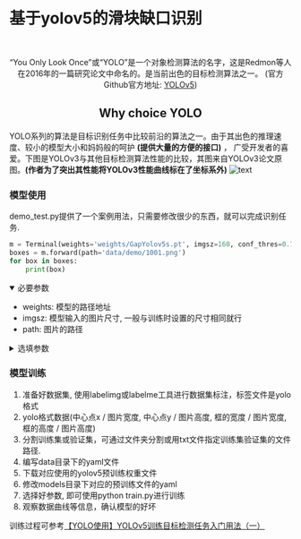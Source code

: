 # 基于yolov5的滑块缺口识别

<div align="center">
<br>
<p>
“You Only Look Once”或“YOLO”是一个对象检测算法的名字，这是Redmon等人在2016年的一篇研究论文中命名的。是当前出色的目标检测算法之一。
(官方Github官方地址: <a href="https://github.com/ultralytics/yolov5">YOLOv5</a>)
</p>
</div>

## <div align="center">Why choice YOLO</div>

YOLO系列的算法是目标识别任务中比较前沿的算法之一。由于其出色的推理速度、较小的模型大小和妈妈般的呵护 **(提供大量的方便的接口)** ，
广受开发者的喜爱。下图是YOLOv3与其他目标检测算法性能的比较，其图来自YOLOv3论文原图。**(作者为了突出其性能将YOLOv3性能曲线标在了坐标系外)**
![text](https://img-blog.csdnimg.cn/2021071115232457.png?x-oss-process=image/watermark,type_ZmFuZ3poZW5naGVpdGk,shadow_10,text_aHR0cHM6Ly9ibG9nLmNzZG4ubmV0L3dlaXhpbl80MTg2MTcwMA==,size_16,color_FFFFFF,t_70)

### 模型使用

demo_test.py提供了一个案例用法，只需要修改很少的东西，就可以完成识别任务.
```python
m = Terminal(weights='weights/GapYolov5s.pt', imgsz=160, conf_thres=0.7, iou_thres=0.45)
boxes = m.forward(path='data/demo/1001.png')
for box in boxes:
    print(box)
```

<details open>
<summary>必要参数</summary>

- weights: 模型的路径地址
- imgsz: 模型输入的图片尺寸, 一般与训练时设置的尺寸相同就行
- path: 图片的路径

</details>

<details>
<summary>选填参数</summary>

- conf_thres: 置信度阈值，小于阈值的丢弃
- iou_thres: 非极大值抑制阈值，用于区分重复的识别框
- max_det: 每张图最大的识别框数目
- device: 指定GPU的序号或CPU, 默认为空
- classes: 指定要哪些标签，例如只要0标签 --class=0; 默认是None，全要
- agnostic_nms: class-agnostic NMS
- augment: 增强模型推理
- half: 使用全精度浮点数还是半精度浮点数
- log: 是否打印logging日志输入

</details>


### 模型训练
1. 准备好数据集, 使用labelimg或labelme工具进行数据集标注，标签文件是yolo格式
2. yolo格式数据(中心点x / 图片宽度, 中心点y / 图片高度, 框的宽度 / 图片宽度, 框的高度 / 图片高度)
3. 分割训练集或验证集，可通过文件夹分割或用txt文件指定训练集验证集的文件路径.
4. 编写data目录下的yaml文件
5. 下载对应使用的yolov5预训练权重文件
6. 修改models目录下对应的预训练文件的yaml
7. 选择好参数, 即可使用python train.py进行训练
8. 观察数据曲线等信息，确认模型的好坏

训练过程可参考<a href="https://blog.csdn.net/weixin_41861700/article/details/118654747">【YOLO使用】YOLOv5训练目标检测任务入门用法（一）</a>
